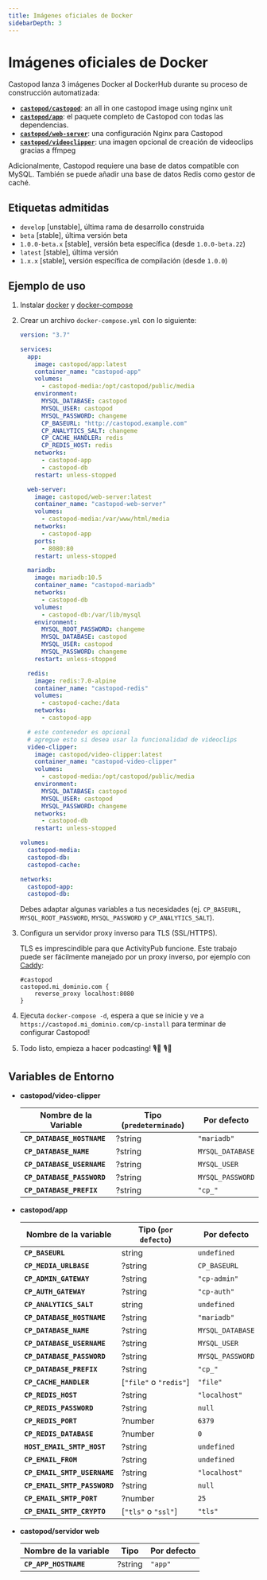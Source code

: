 ```yaml
---
title: Imágenes oficiales de Docker
sidebarDepth: 3
---
```


# Imágenes oficiales de Docker

Castopod lanza 3 imágenes Docker al DockerHub durante su proceso de construcción
automatizada:

- [**`castopod/castopod`**](https://hub.docker.com/r/castopod/castopod): an all
  in one castopod image using nginx unit
- [**`castopod/app`**](https://hub.docker.com/r/castopod/app): el paquete
  completo de Castopod con todas las dependencias.
- [**`castopod/web-server`**](https://hub.docker.com/r/castopod/web-server): una
  configuración Nginx para Castopod
- [**`castopod/videoclipper`**](https://hub.docker.com/r/castopod/video-clipper):
  una imagen opcional de creación de videoclips gracias a ffmpeg

Adicionalmente, Castopod requiere una base de datos compatible con MySQL.
También se puede añadir una base de datos Redis como gestor de caché.

## Etiquetas admitidas

- `develop` [unstable], última rama de desarrollo construida
- `beta` [stable], última versión beta
- `1.0.0-beta.x` [stable], versión beta específica (desde `1.0.0-beta.22`)
- `latest` [stable], última versión
- `1.x.x` [stable], versión específica de compilación (desde `1.0.0`)

## Ejemplo de uso

1.  Instalar [docker](https://docs.docker.com/get-docker/) y
    [docker-compose](https://docs.docker.com/compose/install/)
2.  Crear un archivo `docker-compose.yml` con lo siguiente:

    ```yml
    version: "3.7"

    services:
      app:
        image: castopod/app:latest
        container_name: "castopod-app"
        volumes:
          - castopod-media:/opt/castopod/public/media
        environment:
          MYSQL_DATABASE: castopod
          MYSQL_USER: castopod
          MYSQL_PASSWORD: changeme
          CP_BASEURL: "http://castopod.example.com"
          CP_ANALYTICS_SALT: changeme
          CP_CACHE_HANDLER: redis
          CP_REDIS_HOST: redis
        networks:
          - castopod-app
          - castopod-db
        restart: unless-stopped

      web-server:
        image: castopod/web-server:latest
        container_name: "castopod-web-server"
        volumes:
          - castopod-media:/var/www/html/media
        networks:
          - castopod-app
        ports:
          - 8080:80
        restart: unless-stopped

      mariadb:
        image: mariadb:10.5
        container_name: "castopod-mariadb"
        networks:
          - castopod-db
        volumes:
          - castopod-db:/var/lib/mysql
        environment:
          MYSQL_ROOT_PASSWORD: changeme
          MYSQL_DATABASE: castopod
          MYSQL_USER: castopod
          MYSQL_PASSWORD: changeme
        restart: unless-stopped

      redis:
        image: redis:7.0-alpine
        container_name: "castopod-redis"
        volumes:
          - castopod-cache:/data
        networks:
          - castopod-app

      # este contenedor es opcional
      # agregue esto si desea usar la funcionalidad de videoclips
      video-clipper:
        image: castopod/video-clipper:latest
        container_name: "castopod-video-clipper"
        volumes:
          - castopod-media:/opt/castopod/public/media
        environment:
          MYSQL_DATABASE: castopod
          MYSQL_USER: castopod
          MYSQL_PASSWORD: changeme
        networks:
          - castopod-db
        restart: unless-stopped

    volumes:
      castopod-media:
      castopod-db:
      castopod-cache:

    networks:
      castopod-app:
      castopod-db:
    ```

    Debes adaptar algunas variables a tus necesidades (ej. `CP_BASEURL`,
    `MYSQL_ROOT_PASSWORD`, `MYSQL_PASSWORD` y `CP_ANALYTICS_SALT`).

3.  Configura un servidor proxy inverso para TLS (SSL/HTTPS).

    TLS es imprescindible para que ActivityPub funcione. Este trabajo puede ser
    fácilmente manejado por un proxy inverso, por ejemplo con
    [Caddy](https://caddyserver.com/):

    ```
    #castopod
    castopod.mi_dominio.com {
        reverse_proxy localhost:8080
    }
    ```

4.  Ejecuta `docker-compose -d`, espera a que se inicie y ve a
    `https://castopod.mi_dominio.com/cp-install` para terminar de configurar
    Castopod!

5.  Todo listo, empieza a hacer podcasting! 🎙️🚀 🎙️🚀

## Variables de Entorno

- **castopod/video-clipper**

  | Nombre de la Variable      | Tipo (`predeterminado`) | Por defecto      |
  | -------------------------- | ----------------------- | ---------------- |
  | **`CP_DATABASE_HOSTNAME`** | ?string                 | `"mariadb"`      |
  | **`CP_DATABASE_NAME`**     | ?string                 | `MYSQL_DATABASE` |
  | **`CP_DATABASE_USERNAME`** | ?string                 | `MYSQL_USER`     |
  | **`CP_DATABASE_PASSWORD`** | ?string                 | `MYSQL_PASSWORD` |
  | **`CP_DATABASE_PREFIX`**   | ?string                 | `"cp_"`          |

- **castopod/app**

  | Nombre de la variable        | Tipo (`por defecto`)   | Por defecto      |
  | ---------------------------- | ---------------------- | ---------------- |
  | **`CP_BASEURL`**             | string                 | `undefined`      |
  | **`CP_MEDIA_URLBASE`**       | ?string                | `CP_BASEURL`     |
  | **`CP_ADMIN_GATEWAY`**       | ?string                | `"cp-admin"`     |
  | **`CP_AUTH_GATEWAY`**        | ?string                | `"cp-auth"`      |
  | **`CP_ANALYTICS_SALT`**      | string                 | `undefined`      |
  | **`CP_DATABASE_HOSTNAME`**   | ?string                | `"mariadb"`      |
  | **`CP_DATABASE_NAME`**       | ?string                | `MYSQL_DATABASE` |
  | **`CP_DATABASE_USERNAME`**   | ?string                | `MYSQL_USER`     |
  | **`CP_DATABASE_PASSWORD`**   | ?string                | `MYSQL_PASSWORD` |
  | **`CP_DATABASE_PREFIX`**     | ?string                | `"cp_"`          |
  | **`CP_CACHE_HANDLER`**       | [`"file"` o `"redis"`] | `"file"`         |
  | **`CP_REDIS_HOST`**          | ?string                | `"localhost"`    |
  | **`CP_REDIS_PASSWORD`**      | ?string                | `null`           |
  | **`CP_REDIS_PORT`**          | ?number                | `6379`           |
  | **`CP_REDIS_DATABASE`**      | ?number                | `0`              |
  | **`HOST_EMAIL_SMTP_HOST`**   | ?string                | `undefined`      |
  | **`CP_EMAIL_FROM`**          | ?string                | `undefined`      |
  | **`CP_EMAIL_SMTP_USERNAME`** | ?string                | `"localhost"`    |
  | **`CP_EMAIL_SMTP_PASSWORD`** | ?string                | `null`           |
  | **`CP_EMAIL_SMTP_PORT`**     | ?number                | `25`             |
  | **`CP_EMAIL_SMTP_CRYPTO`**   | [`"tls"` o `"ssl"`]    | `"tls"`          |

- **castopod/servidor web**

  | Nombre de la variable | Tipo    | Por defecto |
  | --------------------- | ------- | ----------- |
  | **`CP_APP_HOSTNAME`** | ?string | `"app"`     |

